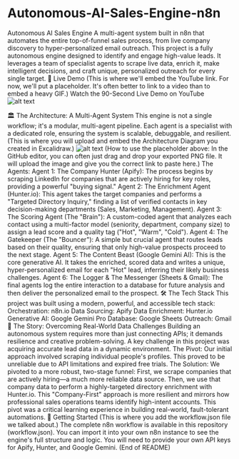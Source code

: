 # Autonomous-AI-Sales-Engine-n8n
Autonomous AI Sales Engine
A multi-agent system built in n8n that automates the entire top-of-funnel sales process, from live company discovery to hyper-personalized email outreach.
This project is a fully autonomous engine designed to identify and engage high-value leads. It leverages a team of specialist agents to scrape live data, enrich it, make intelligent decisions, and craft unique, personalized outreach for every single target.
🚀 Live Demo
(This is where we'll embed the YouTube link. For now, we'll put a placeholder. It's often better to link to a video than to embed a heavy GIF.)
Watch the 90-Second Live Demo on YouTube
![alt text](https://youtu.be/KzWZ4wB-CyI)

🏛️ The Architecture: A Multi-Agent System
This engine is not a single workflow; it's a modular, multi-agent pipeline. Each agent is a specialist with a dedicated role, ensuring the system is scalable, debuggable, and resilient.
(This is where you will upload and embed the Architecture Diagram you created in Excalidraw.)
![alt text]()
(How to use the placeholder above: In the GitHub editor, you can often just drag and drop your exported PNG file. It will upload the image and give you the correct link to paste here.)
The Agents:
Agent 1: The Company Hunter (Apify): The process begins by scraping LinkedIn for companies that are actively hiring for key roles, providing a powerful "buying signal."
Agent 2: The Enrichment Agent (Hunter.io): This agent takes the target companies and performs a "Targeted Directory Inquiry," finding a list of verified contacts in key decision-making departments (Sales, Marketing, Management).
Agent 3: The Scoring Agent (The "Brain"): A custom-coded agent that analyzes each contact using a multi-factor model (seniority, department, company size) to assign a lead score and a quality tag ("Hot", "Warm", "Cold").
Agent 4: The Gatekeeper (The "Bouncer"): A simple but crucial agent that routes leads based on their quality, ensuring that only high-value prospects proceed to the next stage.
Agent 5: The Content Beast (Google Gemini AI): This is the core generative AI. It takes the enriched, scored data and writes a unique, hyper-personalized email for each "Hot" lead, inferring their likely business challenges.
Agent 6: The Logger & The Messenger (Sheets & Gmail): The final agents log the entire interaction to a database for future analysis and then deliver the personalized email to the prospect.
🛠️ The Tech Stack
This project was built using a modern, powerful, and accessible tech stack:
Orchestration: n8n.io
Data Sourcing: Apify
Data Enrichment: Hunter.io
Generative AI: Google Gemini Pro
Database: Google Sheets
Outreach: Gmail
🧠 The Story: Overcoming Real-World Data Challenges
Building an autonomous system requires more than just connecting APIs; it demands resilience and creative problem-solving. A key challenge in this project was acquiring accurate lead data in a dynamic environment.
The Pivot:
Our initial approach involved scraping individual people's profiles. This proved to be unreliable due to API limitations and expired free trials.
The Solution:
We pivoted to a more robust, two-stage funnel:
First, we scrape companies that are actively hiring—a much more reliable data source.
Then, we use that company data to perform a highly-targeted directory enrichment with Hunter.io.
This "Company-First" approach is more resilient and mirrors how professional sales operations teams identify high-intent accounts. This pivot was a critical learning experience in building real-world, fault-tolerant automations.
🚀 Getting Started
(This is where you add the workflow.json file we talked about.)
The complete n8n workflow is available in this repository (workflow.json). You can import it into your own n8n instance to see the engine's full structure and logic. You will need to provide your own API keys for Apify, Hunter, and Google Gemini.
(End of README)
